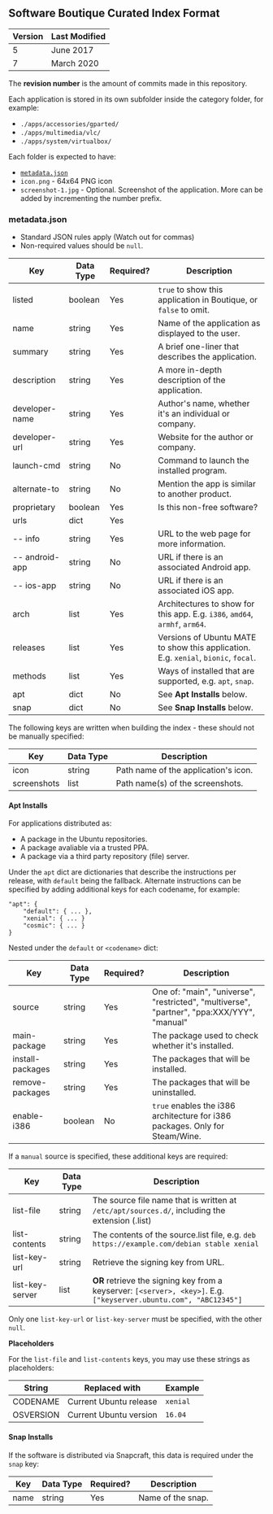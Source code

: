 ## Software Boutique Curated Index Format

| Version   | Last Modified |
| --------- | ------------- |
| 5         | June 2017     |
| 7         | March 2020    |

The **revision number** is the amount of commits made in this repository.

Each application is stored in its own subfolder inside the category folder, for
example:

* `./apps/accessories/gparted/`
* `./apps/multimedia/vlc/`
* `./apps/system/virtualbox/`

Each folder is expected to have:

* [`metadata.json`](#metadata.json)
* `icon.png` - 64x64 PNG icon
* `screenshot-1.jpg` - Optional. Screenshot of the application. More can be added by incrementing the number prefix.


### metadata.json

* Standard JSON rules apply (Watch out for commas)
* Non-required values should be `null`.

| Key           | Data Type | Required? | Description                          |
| ------------- | --------- | --------- | ------------------------------------ |
| listed        | boolean   | Yes       | `true` to show this application in Boutique, or `false` to omit.
| name          | string    | Yes       | Name of the application as displayed to the user.
| summary       | string    | Yes       | A brief one-liner that describes the application.
| description   | string    | Yes       | A more in-depth description of the application.
| developer-name| string    | Yes       | Author's name, whether it's an individual or company.
| developer-url | string    | Yes       | Website for the author or company.
| launch-cmd    | string    | No        | Command to launch the installed program.
| alternate-to  | string    | No        | Mention the app is similar to another product.
| proprietary   | boolean   | Yes       | Is this non-free software?
| urls          | dict      | Yes
| -- info       | string    | Yes       | URL to the web page for more information.
| -- android-app| string    | No        | URL if there is an associated Android app.
| -- ios-app    | string    | No        | URL if there is an associated iOS app.
| arch          | list      | Yes       | Architectures to show for this app. E.g. `i386`, `amd64`, `armhf`, `arm64`.
| releases      | list      | Yes       | Versions of Ubuntu MATE to show this application. E.g. `xenial`, `bionic`, `focal`.
| methods       | list      | Yes       | Ways of installed that are supported, e.g. `apt`, `snap`.
| apt           | dict      | No        | See **Apt Installs** below.
| snap          | dict      | No        | See **Snap Installs** below.

The following keys are written when building the index - these should not be
manually specified:

| Key           | Data Type | Description                          |
| ------------- | --------- | ------------------------------------ |
| icon          | string    | Path name of the application's icon.
| screenshots   | list      | Path name(s) of the screenshots.


#### Apt Installs

For applications distributed as:

* A package in the Ubuntu repositories.
* A package avaliable via a trusted PPA.
* A package via a third party repository (file) server.

Under the `apt` dict are dictionaries that describe the instructions per release,
with `default` being the fallback. Alternate instructions can be specified by
adding additional keys for each codename, for example:

```
"apt": {
    "default": { ... },
    "xenial": { ... }
    "cosmic": { ... }
}
```

Nested under the `default` or `<codename>` dict:

| Key               | Data Type | Required? | Description                          |
| ----------------- | --------- | --------- | ------------------------------------ |
| source            | string    | Yes       | One of: "main", "universe", "restricted", "multiverse", "partner", "ppa:XXX/YYY", "manual"
| main-package      | string    | Yes       | The package used to check whether it's installed.
| install-packages  | string    | Yes       | The packages that will be installed.
| remove-packages   | string    | Yes       | The packages that will be uninstalled.
| enable-i386       | boolean   | No        | `true` enables the i386 architecture for i386 packages. Only for Steam/Wine.

If a `manual` source is specified, these additional keys are required:

| Key               | Data Type | Description                                  |
| ----------------- | --------- | -------------------------------------------- |
| list-file         | string    | The source file name that is written at `/etc/apt/sources.d/`, including the extension (.list)
| list-contents     | string    | The contents of the source.list file, e.g. `deb https://example.com/debian stable xenial`
| list-key-url      | string    | Retrieve the signing key from URL.
| list-key-server   | list      | **OR** retrieve the signing key from a keyserver: `[<server>, <key>]`. E.g. `["keyserver.ubuntu.com", "ABC12345"]`

Only one `list-key-url` or `list-key-server` must be specified, with the other `null`.


**Placeholders**

For the `list-file` and `list-contents` keys, you may use these strings as
placeholders:

| String        | Replaced with                 | Example           |
| ------------- | ----------------------------- | ----------------- |
| CODENAME      | Current Ubuntu release        | `xenial`
| OSVERSION     | Current Ubuntu version        | `16.04`


#### Snap Installs

If the software is distributed via Snapcraft, this data is required under the `snap` key:

| Key               | Data Type | Required? | Description                          |
| ----------------- | --------- | --------- | ------------------------------------ |
| name              | string    | Yes       | Name of the snap.
